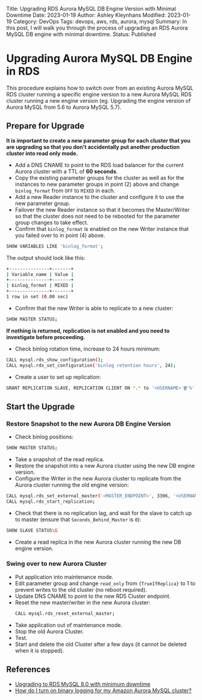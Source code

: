 Title: Upgrading RDS Aurora MySQL DB Engine Version with Minimal Downtime
Date: 2023-01-19
Author: Ashley Kleynhans
Modified: 2023-01-19
Category: DevOps
Tags: devops, aws, rds, aurora, mysql
Summary: In this post, I will walk you through the process of upgrading an RDS Aurora MySQL DB engine with minimal downtime.
Status: Published

# Upgrading Aurora MySQL DB Engine in RDS

This procedure explains how to switch over from an existing
Aurora MySQL RDS cluster running a specific engine version to a
new Aurora MySQL RDS cluster running a new engine version
(eg. Upgrading the engine version of Aurora MySQL from 5.6 to
Aurora MySQL 5.7).

## Prepare for Upgrade

**It is important to create a new parameter group for each cluster
that you are upgrading so that you don't accidentally put another
production cluster into read only mode.**

* Add a DNS CNAME to point to the RDS load balancer for the current Aurora cluster
   with a TTL of **60 seconds**.
* Copy the existing parameter groups for the cluster as well as for the instances to
   new parameter groups in point (2) above and change `binlog_format` from
   `OFF` to `MIXED` in each.
* Add a new Reader instance to the cluster and configure it to use the new parameter group. 
* Failover the new Reader instance so that it becomes the Master/Writer so that
   the cluster does not need to be rebooted for the parameter group changes to take effect.
* Confirm that `binlog_format` is enabled on the new Writer instance that you
   failed over to in point (4) above.
```bash
SHOW VARIABLES LIKE 'binlog_format';
```
The output should look like this:
```bash
+---------------+-------+
| Variable_name | Value |
+---------------+-------+
| binlog_format | MIXED |
+---------------+-------+
1 row in set (0.00 sec)
```
* Confirm that the new Writer is able to replicate to a new cluster:
```bash
SHOW MASTER STATUS;
```
**If nothing is returned, replication is not enabled and you need to investigate
before proceeding.**

* Check binlog rotation time, increase to 24 hours minimum:
```bash
CALL mysql.rds_show_configuration();
CALL mysql.rds_set_configuration('binlog retention hours', 24);
```
* Create a user to set up replication:
```bash
GRANT REPLICATION SLAVE, REPLICATION CLIENT ON *.* to '<USERNAME>'@'%' IDENTIFIED BY '<PASSWORD>';
```

## Start the Upgrade
### Restore Snapshot to the new Aurora DB Engine Version

* Check binlog positions:
```bash
SHOW MASTER STATUS;
```
* Take a snapshot of the read replica.
* Restore the snapshot into a new Aurora cluster using the new DB engine version.
* Configure the Writer in the new Aurora cluster to replicate from the Aurora
   cluster running the old engine version:
```bash
CALL mysql.rds_set_external_master('<MASTER_ENDPOINT>', 3306, '<USERNAME>', '<PASSWORD>','<BINLOG_FILE>', '<BINLOG_POSITION>', 0);
CALL mysql.rds_start_replication;
```
* Check that there is no replication lag, and wait for the slave to catch up
   to master (ensure that `Seconds_Behind_Master` is `0`):
```bash
SHOW SLAVE STATUS\G
```
* Create a read replica in the new Aurora cluster running the new DB engine version.

### Swing over to new Aurora Cluster

* Put application into maintenance mode.
* Edit parameter group and change `read_only` from `{TrueIfReplica}` to 1 to prevent writes
   to the old cluster (no reboot required).
* Update DNS CNAME to point to the new RDS Cluster endpoint.
* Reset the new master/writer in the new Aurora cluster:
    ```bash
    CALL mysql.rds_reset_external_master;
    ```
* Take application out of maintenance mode.
* Stop the old Aurora Cluster.
* Test.
* Start and delete the old Cluster after a few days (it cannot be deleted
   when it is stopped).

## References

* [Upgrading to RDS MySQL 8.0 with minimum downtime](
   https://blogs.halodoc.io/upgrading-to-rds-mysql-8-0-with-minimum-downtime/)
* [How do I turn on binary logging for my Amazon Aurora MySQL cluster?](
   https://aws.amazon.com/premiumsupport/knowledge-center/enable-binary-logging-aurora/)
